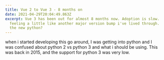 ```yaml
---
title: Vue 2 to Vue 3 - 8 months on
date: 2021-04-29T20:04:49.863Z
excerpt: Vue 3 has been out for almost 8 months now. Adoption is slow. This is
  feeling a little like another major version bump i've lived through. is Vue
  the new python?
---
```

when i started developing this go around, I was getting into python and I was confused about python 2 vs python 3 and what i should be using. This was back in 2015, and the support for python 3 was very low.